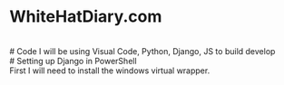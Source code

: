 # WhiteHatDiary.com
<br />
# Code
I will be using Visual Code, Python, Django, JS to build develop 
<br />
# Setting up Django in PowerShell
<br />
First I will need to install the windows virtual wrapper.
<br />
<br />
<br />
<br />
